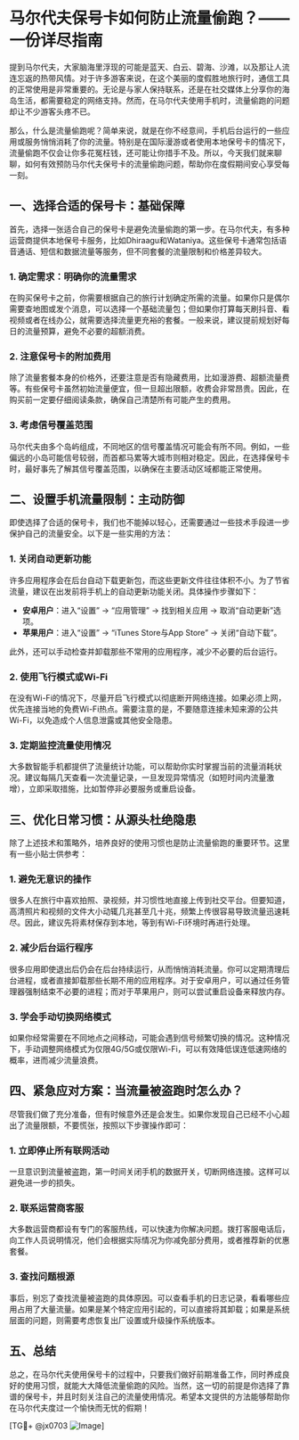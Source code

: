 # 马尔代夫保号卡如何防止流量偷跑？——一份详尽指南

提到马尔代夫，大家脑海里浮现的可能是蓝天、白云、碧海、沙滩，以及那让人流连忘返的热带风情。对于许多游客来说，在这个美丽的度假胜地旅行时，通信工具的正常使用是非常重要的。无论是与家人保持联系，还是在社交媒体上分享你的海岛生活，都需要稳定的网络支持。然而，在马尔代夫使用手机时，流量偷跑的问题却让不少游客头疼不已。

那么，什么是流量偷跑呢？简单来说，就是在你不经意间，手机后台运行的一些应用或服务悄悄消耗了你的流量。特别是在国际漫游或者使用本地保号卡的情况下，流量偷跑不仅会让你多花冤枉钱，还可能让你措手不及。所以，今天我们就来聊聊，如何有效预防马尔代夫保号卡的流量偷跑问题，帮助你在度假期间安心享受每一刻。

## 一、选择合适的保号卡：基础保障

首先，选择一张适合自己的保号卡是避免流量偷跑的第一步。在马尔代夫，有多种运营商提供本地保号卡服务，比如Dhiraagu和Wataniya。这些保号卡通常包括语音通话、短信和数据流量等服务，但不同套餐的流量限制和价格差异较大。

### 1. 确定需求：明确你的流量需求
在购买保号卡之前，你需要根据自己的旅行计划确定所需的流量。如果你只是偶尔需要查地图或发个消息，可以选择一个基础流量包；但如果你打算每天刷抖音、看视频或者在线办公，就需要选择流量更充裕的套餐。一般来说，建议提前规划好每日的流量预算，避免不必要的超额消费。

### 2. 注意保号卡的附加费用
除了流量套餐本身的价格外，还要注意是否有隐藏费用，比如漫游费、超额流量费等。有些保号卡虽然初始流量便宜，但一旦超出限额，收费会非常昂贵。因此，在购买前一定要仔细阅读条款，确保自己清楚所有可能产生的费用。

### 3. 考虑信号覆盖范围
马尔代夫由多个岛屿组成，不同地区的信号覆盖情况可能会有所不同。例如，一些偏远的小岛可能信号较弱，而首都马累等大城市则相对稳定。因此，在选择保号卡时，最好事先了解其信号覆盖范围，以确保在主要活动区域都能正常使用。

## 二、设置手机流量限制：主动防御

即使选择了合适的保号卡，我们也不能掉以轻心，还需要通过一些技术手段进一步保护自己的流量安全。以下是一些实用的方法：

### 1. 关闭自动更新功能
许多应用程序会在后台自动下载更新包，而这些更新文件往往体积不小。为了节省流量，建议在出发前将手机上的自动更新功能关闭。具体操作步骤如下：
- **安卓用户**：进入“设置” -> “应用管理” -> 找到相关应用 -> 取消“自动更新”选项。
- **苹果用户**：进入“设置” -> “iTunes Store与App Store” -> 关闭“自动下载”。

此外，还可以手动检查并卸载那些不常用的应用程序，减少不必要的后台运行。

### 2. 使用飞行模式或Wi-Fi
在没有Wi-Fi的情况下，尽量开启飞行模式以彻底断开网络连接。如果必须上网，优先连接当地的免费Wi-Fi热点。需要注意的是，不要随意连接未知来源的公共Wi-Fi，以免造成个人信息泄露或其他安全隐患。

### 3. 定期监控流量使用情况
大多数智能手机都提供了流量统计功能，可以帮助你实时掌握当前的流量消耗状况。建议每隔几天查看一次流量记录，一旦发现异常情况（如短时间内流量激增），立即采取措施，比如暂停非必要服务或重启设备。

## 三、优化日常习惯：从源头杜绝隐患

除了上述技术和策略外，培养良好的使用习惯也是防止流量偷跑的重要环节。这里有一些小贴士供参考：

### 1. 避免无意识的操作
很多人在旅行中喜欢拍照、录视频，并习惯性地直接上传到社交平台。但要知道，高清照片和视频的文件大小动辄几兆甚至几十兆，频繁上传很容易导致流量迅速耗尽。因此，建议先将素材保存到本地，等到有Wi-Fi环境时再进行处理。

### 2. 减少后台运行程序
很多应用即使退出后仍会在后台持续运行，从而悄悄消耗流量。你可以定期清理后台进程，或者直接卸载那些长期不用的应用程序。对于安卓用户，可以通过任务管理器强制结束不必要的进程；而对于苹果用户，则可以尝试重启设备来释放内存。

### 3. 学会手动切换网络模式
如果你经常需要在不同地点之间移动，可能会遇到信号频繁切换的情况。这种情况下，手动调整网络模式为仅限4G/5G或仅限Wi-Fi，可以有效降低误连低速网络的概率，进而减少流量浪费。

## 四、紧急应对方案：当流量被盗跑时怎么办？

尽管我们做了充分准备，但有时候意外还是会发生。如果你发现自己已经不小心超出了流量限额，不要慌张，按照以下步骤操作即可：

### 1. 立即停止所有联网活动
一旦意识到流量被盗跑，第一时间关闭手机的数据开关，切断网络连接。这样可以避免进一步的损失。

### 2. 联系运营商客服
大多数运营商都设有专门的客服热线，可以快速为你解决问题。拨打客服电话后，向工作人员说明情况，他们会根据实际情况为你减免部分费用，或者推荐新的优惠套餐。

### 3. 查找问题根源
事后，别忘了查找流量被盗跑的具体原因。可以查看手机的日志记录，看看哪些应用占用了大量流量。如果是某个特定应用引起的，可以直接将其卸载；如果是系统层面的问题，则需要考虑恢复出厂设置或升级操作系统版本。

## 五、总结

总之，在马尔代夫使用保号卡的过程中，只要我们做好前期准备工作，同时养成良好的使用习惯，就能大大降低流量偷跑的风险。当然，这一切的前提是你选择了靠谱的保号卡，并且时刻关注自己的流量使用情况。希望本文提供的方法能够帮助你在马尔代夫度过一个愉快而无忧的假期！

[TG💪+ @jx0703 ![Image](https://github.com/user-attachments/assets/dbca1d08-cadb-493c-b0ec-ad6f7a83f270)]